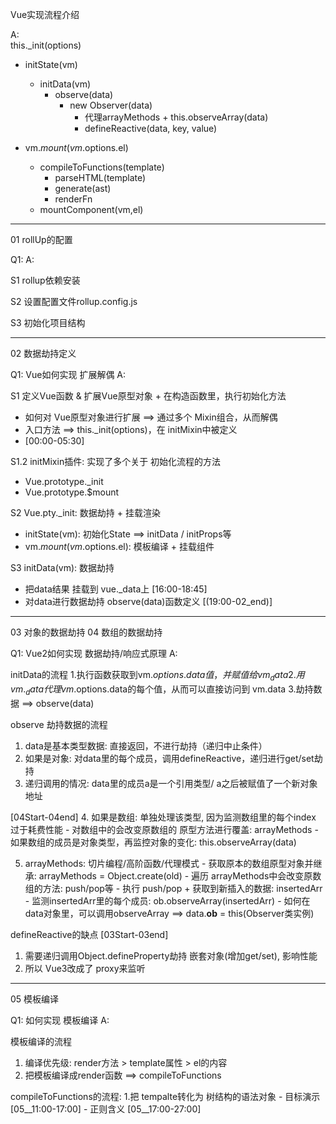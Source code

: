 Vue实现流程介绍

A:<br/>
this._init(options)
  - initState(vm) 
    - initData(vm)
      - observe(data)
        - new Observer(data)
          - 代理arrayMethods + this.observeArray(data)
          - defineReactive(data, key, value)
  
  - vm.$mount(vm.$options.el)
    - compileToFunctions(template)
      - parseHTML(template)
      - generate(ast)
      - renderFn
    - mountComponent(vm,el)


----------------------
01 rollUp的配置

Q1:
A: <br/>

S1 rollup依赖安装

S2 设置配置文件rollup.config.js

S3 初始化项目结构


-----------------------------
02 数据劫持定义 <br/>

Q1: Vue如何实现 扩展解偶
A: <br/>

S1 定义Vue函数 & 扩展Vue原型对象 + 在构造函数里，执行初始化方法 
  - 如何对 Vue原型对象进行扩展 ==> 通过多个 Mixin组合，从而解偶
  - 入口方法  ==> this._init(options)，在 initMixin中被定义
  - [00:00-05:30]

S1.2 initMixin插件: 实现了多个关于 初始化流程的方法
  - Vue.prototype._init
  - Vue.prototype.$mount


S2 Vue.pty._init: 数据劫持 + 挂载渲染
  - initState(vm): 初始化State ==> initData / initProps等
  - vm.$mount(vm.$options.el): 模板编译 + 挂载组件


S3 initData(vm): 数据劫持 
  - 把data结果 挂载到 vue._data上 [16:00-18:45]
  - 对data进行数据劫持 observe(data)函数定义 [(19:00-02_end)]


------------------------------------
03 对象的数据劫持
04 数组的数据劫持

Q1: Vue2如何实现 数据劫持/响应式原理
A: <br/>

initData的流程
  1.执行函数获取到vm.$options.data值，并赋值给 vm_data
  2.用vm._data代理 vm.$options.data的每个值，从而可以直接访问到 vm.data
  3.劫持数据 ==> observe(data)

observe 劫持数据的流程
  1. data是基本类型数据: 直接返回，不进行劫持（递归中止条件）
  2. 如果是对象: 对data里的每个成员，调用defineReactive，递归进行get/set劫持
  3. 递归调用的情况: data里的成员a是一个引用类型/ a之后被赋值了一个新对象地址

  [04Start-04end]
  4. 如果是数组: 单独处理该类型, 因为监测数组里的每个index 过于耗费性能
    - 对数组中的会改变原数组的 原型方法进行覆盖: arrayMethods
    - 如果数组的成员是对象类型，再监控对象的变化: this.observeArray(data)

  5. arrayMethods: 切片编程/高阶函数/代理模式
    - 获取原本的数组原型对象并继承: arrayMethods = Object.create(old)
    - 遍历 arrayMethods中会改变原数组的方法: push/pop等
    - 执行 push/pop + 获取到新插入的数据: insertedArr
    - 监测insertedArr里的每个成员: ob.observeArray(insertedArr)
    - 如何在data对象里，可以调用observeArray ==> data.__ob__ = this(Observer类实例)
     

defineReactive的缺点  [03Start-03end]
  1. 需要递归调用Object.defineProperty劫持 嵌套对象(增加get/set), 影响性能
  2. 所以 Vue3改成了 proxy来监听


-------------------
05 模板编译

Q1: 如何实现 模板编译
A: <br/>

模板编译的流程
  1. 编译优先级: render方法 > template属性 > el的内容
  2. 把模板编译成render函数 ==> compileToFunctions
  
compileToFunctions的流程:
  1.把 tempalte转化为 树结构的语法对象
    - 目标演示  [05__11:00-17:00]
    - 正则含义  [05__17:00-27:00]








